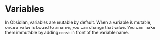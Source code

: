 # Variables
In Obsidian, variables are mutable by default. When a variable is mutable, once a value is bound to a name, you can change that value. You can make them immutable by adding `const` in front of the variable name.